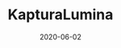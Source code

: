 ---
title: KapturaLumina
projectLink: https://kapturalumina.sznm.dev/
repoLink: https://github.com/sozonome/kapturalumina
description: My Bachelor / Undergraduate Thesis Project. Basic Photography Learning Mobile App with Gamification. Built using Ionic, React, and Firebase.
date: "2020-06-02"
thumbnail: "/app_icons/icon_kapturalumina.png"
highlight: true
featured: true
appStoreLink: 
playStoreLink: https://play.google.com/store/apps/details?id=dev.sznm.kapturalumina
---